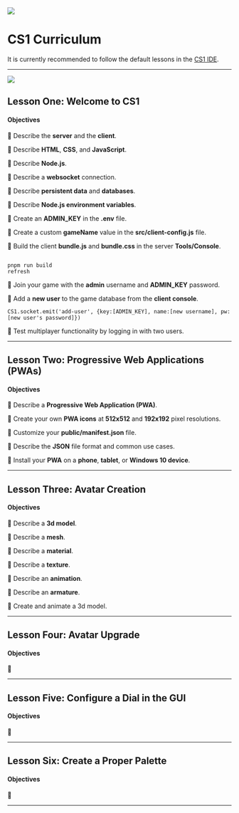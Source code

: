 <img src="https://cdn.glitch.com/f8abb766-9950-44ff-9adb-2f5f53fdaf1b%2FCS1_192.png?1552299344920">

# CS1 Curriculum

It is currently recommended to follow the default lessons in the <a href="https://glitch.com/edit/#!/cs1-ide?path=README.md:1:0" noopener noreferrer>CS1 IDE</a>.
____

<a href="https://docs.google.com/presentation/d/e/2PACX-1vSm0Bv326sS-haY14GL5SUnpuE1jdtX_WvIWBljpKMtOk0fcnXwu-fNEp3cAk1TcsQ0NZl7HllgsK7Q/pub?start=false&loop=false&delayms=60000" noopener noreferrer><img src="https://cdn.glitch.com/6b222f93-e194-41e2-aaf6-59e5af64658d%2FSlides-icon.png?1555733872845"/></a>

## Lesson One:  Welcome to CS1

#### Objectives

🍎 Describe the **server** and the **client**.

🍎 Describe **HTML**, **CSS**, and **JavaScript**.

🍎 Describe **Node.js**.

🍎 Describe a **websocket** connection.

🍎 Describe **persistent data** and **databases**.

🍎 Describe **Node.js environment variables**.

🍎 Create an **ADMIN_KEY** in the **.env** file.

🍎 Create a custom **gameName** value in the **src/client-config.js** file.

🍎 Build the client **bundle.js** and **bundle.css** in the server **Tools/Console**.

```

pnpm run build
refresh

```
🍎 Join your game with the **admin** username and **ADMIN_KEY** password.

🍎 Add a **new user** to the game database from the **client console**.

```
CS1.socket.emit('add-user', {key:[ADMIN_KEY], name:[new username], pw:[new user's password]})

```

🍎 Test multiplayer functionality by logging in with two users.

____


## Lesson Two: Progressive Web Applications (PWAs)

#### Objectives


🍎 Describe a **Progressive Web Application (PWA)**.

🍎 Create your own **PWA icons** at **512x512** and **192x192** pixel resolutions.

🍎 Customize your **public/manifest.json** file.

🍎 Describe the  **JSON** file format and common use cases.

🍎 Install your **PWA** on a **phone**, **tablet**, or **Windows 10 device**.

____

## Lesson Three: Avatar Creation

#### Objectives

🍎 Describe a **3d model**.

🍎 Describe a **mesh**.

🍎 Describe a **material**.

🍎 Describe a **texture**.

🍎 Describe an **animation**.

🍎 Describe an **armature**.

🍎 Create and animate a 3d model.

____

## Lesson Four: Avatar Upgrade

#### Objectives

🍎 

____

## Lesson Five: Configure a Dial in the GUI

#### Objectives

🍎 

____

## Lesson Six: Create a Proper Palette

#### Objectives

🍎 

____
